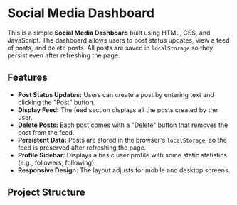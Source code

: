 # Social Media Dashboard

This is a simple **Social Media Dashboard** built using HTML, CSS, and JavaScript. The dashboard allows users to post status updates, view a feed of posts, and delete posts. All posts are saved in `localStorage` so they persist even after refreshing the page.

## Features

- **Post Status Updates:** Users can create a post by entering text and clicking the "Post" button.
- **Display Feed:** The feed section displays all the posts created by the user.
- **Delete Posts:** Each post comes with a "Delete" button that removes the post from the feed.
- **Persistent Data:** Posts are stored in the browser's `localStorage`, so the feed is preserved after refreshing the page.
- **Profile Sidebar:** Displays a basic user profile with some static statistics (e.g., followers, following).
- **Responsive Design:** The layout adjusts for mobile and desktop screens.



## Project Structure

